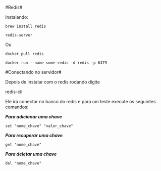 #Redis#

Instalando:

``` 
brew install redis

redis-server
```

Ou 

```
docker pull redis

docker run --name some-redis -d redis -p 6379
```


#Conectando no servidor#

Depois de instalar com o redis rodando digite 

redis-cli 

Ele irá conectar no banco do redis e para um teste execute os seguintes comandos:

***Para adicionar uma chave***

```
set "nome_chave" "valor_chave"
```

***Para recuperar uma chave***

```
get "nome_chave"
```


***Para deletar uma chave***

```
del "nome_chave"
```


